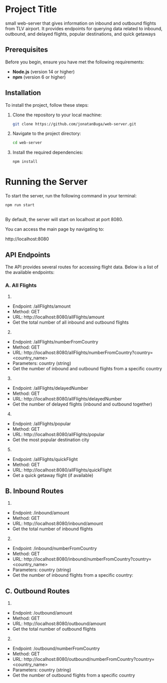 # Project Title

small web-server that gives information on inbound and outbound flights from TLV airport.
It provides endpoints for querying data related to inbound, outbound, and delayed flights, popular destinations, and quick getaways

## Prerequisites

Before you begin, ensure you have met the following requirements:

- **Node.js** (version 14 or higher)
- **npm** (version 6 or higher)

## Installation

To install the project, follow these steps:

1. Clone the repository to your local machine:
    ```bash
    git clone https://github.com/jonatanBuga/web-server.git
    ```

2. Navigate to the project directory:
    ```bash
    cd web-server
    ```

3. Install the required dependencies:
    ```bash
    npm install
    ```



# Running the Server

To start the server, run the following command in your terminal:

```bash
npm run start

```

## 

By default, the server will start on localhost at port 8080.

You can access the main page by navigating to:

http://localhost:8080

## API Endpoints

The API provides several routes for accessing flight data. Below is a list of the available endpoints:

### A. All Flights


1. 
- Endpoint: /allFlights/amount
- Method: GET
- URL: http://localhost:8080/allFlights/amount
- Get the total number of all inbound and outbound flights


2. 
- Endpoint: /allFlights/numberFromCountry
- Method: GET
- URL: http://localhost:8080/allFlights/numberFromCountry?country=<country_name>
- Parameters: country (string)
- Get the number of inbound and outbound flights from a specific country

3. 
- Endpoint: /allFlights/delayedNumber
- Method: GET
- URL: http://localhost:8080/allFlights/delayedNumber
- Get the number of delayed flights (inbound and outbound together)

4. 
- Endpoint: /allFlights/popular
- Method: GET
- URL: http://localhost:8080/allFlights/popular
- Get the most popular destination city


5. 
- Endpoint: /allFlights/quickFlight
- Method: GET
- URL: http://localhost:8080/allFlights/quickFlight
- Get a quick getaway flight (if available)

## B. Inbound Routes

1. 

- Endpoint: /inbound/amount
- Method: GET
- URL: http://localhost:8080/inbound/amount
- Get the total number of inbound flights


2. 
- Endpoint: /inbound/numberFromCountry
- Method: GET
- URL: http://localhost:8080/inbound/numberFromCountry?country=<country_name>
- Parameters: country (string)
- Get the number of inbound flights from a specific country:


## C. Outbound Routes

1. 
- Endpoint: /outbound/amount
- Method: GET
- URL: http://localhost:8080/outbound/amount
- Get the total number of outbound flights

2. 
- Endpoint: /outbound/numberFromCountry
- Method: GET
- URL: http://localhost:8080/outbound/numberFromCountry?country=<country_name>
- Parameters: country (string)
- Get the number of outbound flights from a specific country
